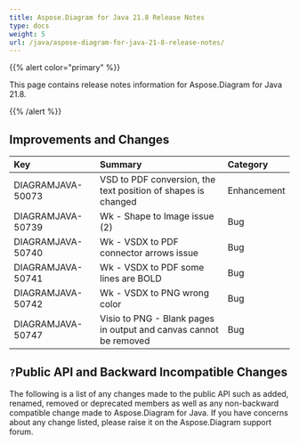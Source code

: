 ```yaml
---
title: Aspose.Diagram for Java 21.8 Release Notes
type: docs
weight: 5
url: /java/aspose-diagram-for-java-21-8-release-notes/
---
```


{{% alert color="primary" %}}

This page contains release notes information for Aspose.Diagram for Java 21.8.

{{% /alert %}}
## **Improvements and Changes** ##

|**Key**|**Summary**|**Category**|
| :- | :- | :- |
|DIAGRAMJAVA-50073|VSD to PDF conversion, the text position of shapes is changed|Enhancement|
|DIAGRAMJAVA-50739|Wk - Shape to Image issue (2)|Bug|
|DIAGRAMJAVA-50740|Wk - VSDX to PDF connector arrows issue|Bug|
|DIAGRAMJAVA-50741|Wk - VSDX to PDF some lines are BOLD|Bug|
|DIAGRAMJAVA-50742|Wk - VSDX to PNG wrong color|Bug|
|DIAGRAMJAVA-50747|Visio to PNG - Blank pages in output and canvas cannot be removed|Bug|
## `?`**Public API and Backward Incompatible Changes**
The following is a list of any changes made to the public API such as added, renamed, removed or deprecated members as well as any non-backward compatible change made to Aspose.Diagram for Java. If you have concerns about any change listed, please raise it on the Aspose.Diagram support forum.

